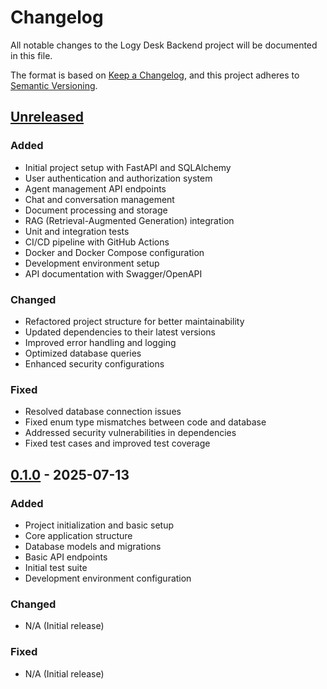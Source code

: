 # Changelog

All notable changes to the Logy Desk Backend project will be documented in this file.

The format is based on [Keep a Changelog](https://keepachangelog.com/en/1.0.0/),
and this project adheres to [Semantic Versioning](https://semver.org/spec/v2.0.0.html).

## [Unreleased]

### Added
- Initial project setup with FastAPI and SQLAlchemy
- User authentication and authorization system
- Agent management API endpoints
- Chat and conversation management
- Document processing and storage
- RAG (Retrieval-Augmented Generation) integration
- Unit and integration tests
- CI/CD pipeline with GitHub Actions
- Docker and Docker Compose configuration
- Development environment setup
- API documentation with Swagger/OpenAPI

### Changed
- Refactored project structure for better maintainability
- Updated dependencies to their latest versions
- Improved error handling and logging
- Optimized database queries
- Enhanced security configurations

### Fixed
- Resolved database connection issues
- Fixed enum type mismatches between code and database
- Addressed security vulnerabilities in dependencies
- Fixed test cases and improved test coverage

## [0.1.0] - 2025-07-13

### Added
- Project initialization and basic setup
- Core application structure
- Database models and migrations
- Basic API endpoints
- Initial test suite
- Development environment configuration

### Changed
- N/A (Initial release)

### Fixed
- N/A (Initial release)

[Unreleased]: https://github.com/your-username/logy-desk-backend/compare/v0.1.0...HEAD
[0.1.0]: https://github.com/your-username/logy-desk-backend/releases/tag/v0.1.0
